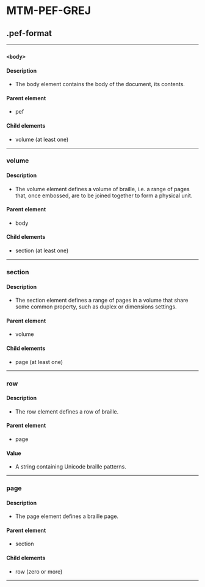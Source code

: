 # MTM-PEF-GREJ

## .pef-format

---
### `<body>`
#### Description
- The body element contains the body of the document, its contents.
#### Parent element
- pef
#### Child elements
- volume (at least one)
---
### volume
#### Description
- The volume element defines a volume of braille, i.e. a range of pages that, once embossed, are to be joined together to form a physical unit.
#### Parent element
- body
#### Child elements
- section (at least one)
---
### section
#### Description
- The section element defines a range of pages in a volume that share some common property, such as duplex or dimensions settings.
#### Parent element
- volume
#### Child elements
- page (at least one)
---
### row
#### Description
- The row element defines a row of braille.
#### Parent element
- page
#### Value
- A string containing Unicode braille patterns.
---
### page
#### Description
- The page element defines a braille page.
#### Parent element
- section
#### Child elements
- row (zero or more)
---